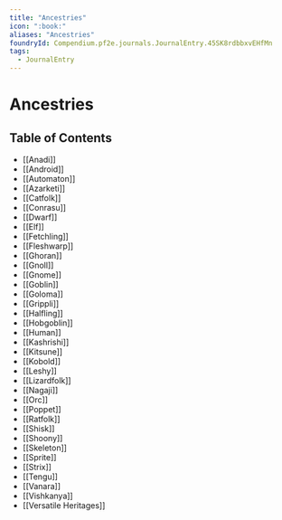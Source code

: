 ```yaml
---
title: "Ancestries"
icon: ":book:"
aliases: "Ancestries"
foundryId: Compendium.pf2e.journals.JournalEntry.45SK8rdbbxvEHfMn
tags:
  - JournalEntry
---
```


# Ancestries

## Table of Contents

- [[Anadi]]
- [[Android]]
- [[Automaton]]
- [[Azarketi]]
- [[Catfolk]]
- [[Conrasu]]
- [[Dwarf]]
- [[Elf]]
- [[Fetchling]]
- [[Fleshwarp]]
- [[Ghoran]]
- [[Gnoll]]
- [[Gnome]]
- [[Goblin]]
- [[Goloma]]
- [[Grippli]]
- [[Halfling]]
- [[Hobgoblin]]
- [[Human]]
- [[Kashrishi]]
- [[Kitsune]]
- [[Kobold]]
- [[Leshy]]
- [[Lizardfolk]]
- [[Nagaji]]
- [[Orc]]
- [[Poppet]]
- [[Ratfolk]]
- [[Shisk]]
- [[Shoony]]
- [[Skeleton]]
- [[Sprite]]
- [[Strix]]
- [[Tengu]]
- [[Vanara]]
- [[Vishkanya]]
- [[Versatile Heritages]]